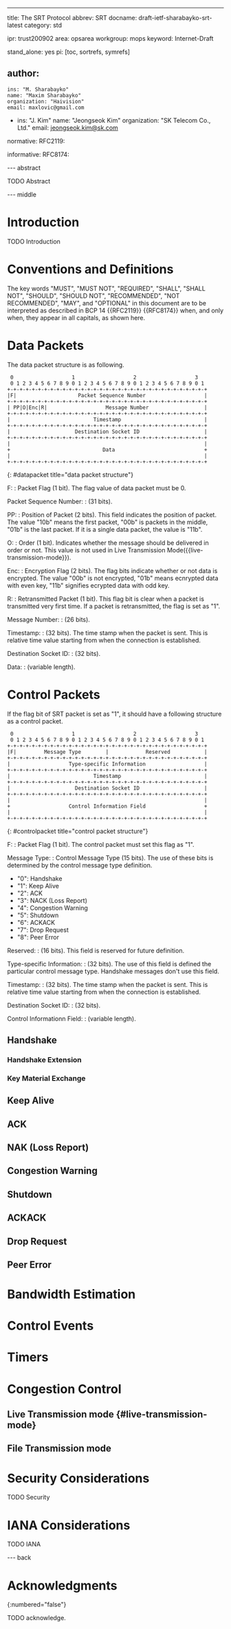---
title: The SRT Protocol
abbrev: SRT
docname: draft-ietf-sharabayko-srt-latest
category: std

ipr: trust200902
area: opsarea
workgroup: mops
keyword: Internet-Draft

stand_alone: yes
pi: [toc, sortrefs, symrefs]

author:
 -
    ins: "M. Sharabayko"
    name: "Maxim Sharabayko"
    organization: "Haivision"
    email: maxlovic@gmail.com
 -
    ins: "J. Kim"
    name: "Jeongseok Kim"
    organization: "SK Telecom Co., Ltd."
    email: jeongseok.kim@sk.com

normative:
  RFC2119:

informative:
  RFC8174:


--- abstract

TODO Abstract

--- middle

# Introduction

TODO Introduction


# Conventions and Definitions

The key words "MUST", "MUST NOT", "REQUIRED", "SHALL", "SHALL NOT", "SHOULD",
"SHOULD NOT", "RECOMMENDED", "NOT RECOMMENDED", "MAY", and "OPTIONAL" in this
document are to be interpreted as described in BCP 14 {{RFC2119}} {{RFC8174}}
when, and only when, they appear in all capitals, as shown here.

# Data Packets

The data packet structure is as following.

~~~
 0                   1                   2                   3
 0 1 2 3 4 5 6 7 8 9 0 1 2 3 4 5 6 7 8 9 0 1 2 3 4 5 6 7 8 9 0 1
+-+-+-+-+-+-+-+-+-+-+-+-+-+-+-+-+-+-+-+-+-+-+-+-+-+-+-+-+-+-+-+-+
|F|                    Packet Sequence Number                   |
+-+-+-+-+-+-+-+-+-+-+-+-+-+-+-+-+-+-+-+-+-+-+-+-+-+-+-+-+-+-+-+-+
| PP|O|Enc|R|                   Message Number                  |
+-+-+-+-+-+-+-+-+-+-+-+-+-+-+-+-+-+-+-+-+-+-+-+-+-+-+-+-+-+-+-+-+
|                           Timestamp                           |
+-+-+-+-+-+-+-+-+-+-+-+-+-+-+-+-+-+-+-+-+-+-+-+-+-+-+-+-+-+-+-+-+
|                     Destination Socket ID                     |
+-+-+-+-+-+-+-+-+-+-+-+-+-+-+-+-+-+-+-+-+-+-+-+-+-+-+-+-+-+-+-+-+
|                                                               |
+                              Data                             +
|                                                               |
+-+-+-+-+-+-+-+-+-+-+-+-+-+-+-+-+-+-+-+-+-+-+-+-+-+-+-+-+-+-+-+-+
~~~
{: #datapacket title="data packet structure"}

F: 
: Packet Flag (1 bit). The flag value of data packet must be 0.

Packet Sequence Number:
: (31 bits).

PP:
: Position of Packet (2 bits). This field indicates the position of packet.
The value "10b" means the first packet, "00b" is packets in the middle, "01b" is the last packet.
If it is a single data packet, the value is "11b".

O:
: Order (1 bit).  Indicates whether the message should be delivered in order or not.
This value is not used in Live Transmission Mode({{live-transmission-mode}}).

Enc:
: Encryption Flag (2 bits). The flag bits indicate whether or not data is encrypted.
The value "00b" is not encrypted, "01b" means ecnrypted data with even key, 
"11b" signifies ecrypted data with odd key.

R:
: Retransmitted Packet (1 bit). This flag bit is clear when a packet is transmitted very first time.
If a packet is retransmitted, the flag is set as "1".

Message Number:
: (26 bits).

Timestamp:
: (32 bits). The time stamp when the packet is sent. 
This is relative time value starting from when the connection is established.

Destination Socket ID:
: (32 bits). 

Data:
: (variable length).

# Control Packets

If the flag bit of SRT packet is set as "1", it should have a following structure as a control packet.

~~~
 0                   1                   2                   3
 0 1 2 3 4 5 6 7 8 9 0 1 2 3 4 5 6 7 8 9 0 1 2 3 4 5 6 7 8 9 0 1
+-+-+-+-+-+-+-+-+-+-+-+-+-+-+-+-+-+-+-+-+-+-+-+-+-+-+-+-+-+-+-+-+
|F|         Message Type        |            Reserved           |
+-+-+-+-+-+-+-+-+-+-+-+-+-+-+-+-+-+-+-+-+-+-+-+-+-+-+-+-+-+-+-+-+
|                   Type-specific Information                   |
+-+-+-+-+-+-+-+-+-+-+-+-+-+-+-+-+-+-+-+-+-+-+-+-+-+-+-+-+-+-+-+-+
|                           Timestamp                           |
+-+-+-+-+-+-+-+-+-+-+-+-+-+-+-+-+-+-+-+-+-+-+-+-+-+-+-+-+-+-+-+-+
|                     Destination Socket ID                     |
+-+-+-+-+-+-+-+-+-+-+-+-+-+-+-+-+-+-+-+-+-+-+-+-+-+-+-+-+-+-+-+-+
|                                                               |
+                   Control Information Field                   +
|                                                               |
+-+-+-+-+-+-+-+-+-+-+-+-+-+-+-+-+-+-+-+-+-+-+-+-+-+-+-+-+-+-+-+-+
~~~
{: #controlpacket title="control packet structure"}

F: 
: Packet Flag (1 bit). The control packet must set this flag as "1".

Message Type:
: Control Message Type (15 bits). The use of these bits is determined
  by the control message type definition.

  - "0": Handshake
  - "1": Keep Alive
  - "2": ACK
  - "3": NACK (Loss Report)
  - "4": Congestion Warning
  - "5": Shutdown
  - "6": ACKACK
  - "7": Drop Request
  - "8": Peer Error

Reserved:
: (16 bits). This field is reserved for future definition.

Type-specific Information:
: (32 bits). The use of this field is defined the particular control
  message type. Handshake messages don't use this field.

Timestamp:
: (32 bits). The time stamp when the packet is sent. 
This is relative time value starting from when the connection is established.

Destination Socket ID:
: (32 bits). 

Control Informationn Field:
: (variable length).

## Handshake

### Handshake Extension

### Key Material Exchange

## Keep Alive

## ACK

## NAK (Loss Report)

## Congestion Warning

## Shutdown

## ACKACK

## Drop Request

## Peer Error

# Bandwidth Estimation

# Control Events

# Timers

# Congestion Control

## Live Transmission mode {#live-transmission-mode}

## File Transmission mode

# Security Considerations

TODO Security


# IANA Considerations

TODO IANA


--- back

# Acknowledgments
{:numbered="false"}

TODO acknowledge.

